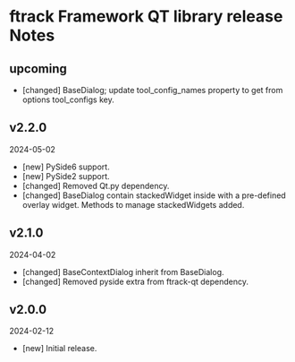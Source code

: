 # ftrack Framework QT library release Notes


## upcoming

* [changed] BaseDialog; update tool_config_names property to get from options tool_configs key.


## v2.2.0
2024-05-02

* [new] PySide6 support.
* [new] PySide2 support.
* [changed] Removed Qt.py dependency.
* [changed] BaseDialog contain stackedWidget inside with a pre-defined overlay widget. Methods to manage stackedWidgets added. 

## v2.1.0
2024-04-02

* [changed] BaseContextDialog inherit from BaseDialog. 
* [changed] Removed pyside extra from ftrack-qt dependency.

## v2.0.0
2024-02-12

*  [new] Initial release.
